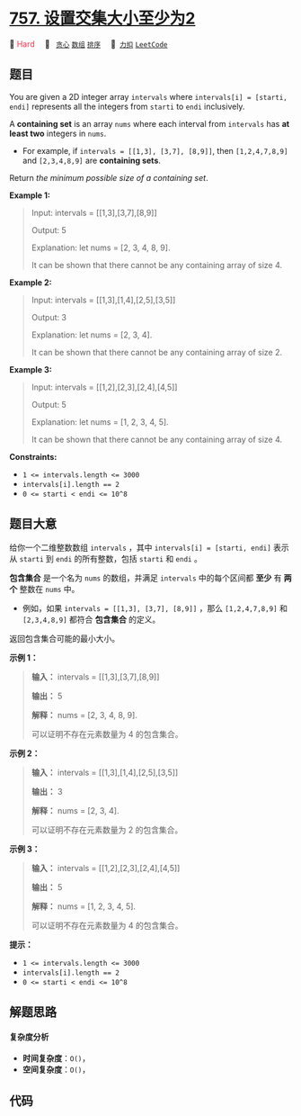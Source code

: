 # [757. 设置交集大小至少为2](https://2xiao.github.io/leetcode-js/problem/0757.html)

🔴 <font color=#ff334b>Hard</font>&emsp; 🔖&ensp; [`贪心`](/tag/greedy.md) [`数组`](/tag/array.md) [`排序`](/tag/sorting.md)&emsp; 🔗&ensp;[`力扣`](https://leetcode.cn/problems/set-intersection-size-at-least-two) [`LeetCode`](https://leetcode.com/problems/set-intersection-size-at-least-two)

## 题目

You are given a 2D integer array `intervals` where `intervals[i] = [starti,
endi]` represents all the integers from `starti` to `endi` inclusively.

A **containing set** is an array `nums` where each interval from `intervals`
has **at least two** integers in `nums`.

  * For example, if `intervals = [[1,3], [3,7], [8,9]]`, then `[1,2,4,7,8,9]` and `[2,3,4,8,9]` are **containing sets**.

Return _the minimum possible size of a containing set_.



**Example 1:**

> Input: intervals = [[1,3],[3,7],[8,9]]
> 
> Output: 5
> 
> Explanation: let nums = [2, 3, 4, 8, 9].
> 
> It can be shown that there cannot be any containing array of size 4.

**Example 2:**

> Input: intervals = [[1,3],[1,4],[2,5],[3,5]]
> 
> Output: 3
> 
> Explanation: let nums = [2, 3, 4].
> 
> It can be shown that there cannot be any containing array of size 2.

**Example 3:**

> Input: intervals = [[1,2],[2,3],[2,4],[4,5]]
> 
> Output: 5
> 
> Explanation: let nums = [1, 2, 3, 4, 5].
> 
> It can be shown that there cannot be any containing array of size 4.

**Constraints:**

  * `1 <= intervals.length <= 3000`
  * `intervals[i].length == 2`
  * `0 <= starti < endi <= 10^8`


## 题目大意

给你一个二维整数数组 `intervals` ，其中 `intervals[i] = [starti, endi]` 表示从 `starti` 到
`endi` 的所有整数，包括 `starti` 和 `endi` 。

**包含集合** 是一个名为 `nums` 的数组，并满足 `intervals` 中的每个区间都 **至少** 有 **两个** 整数在 `nums`
中。

  * 例如，如果 `intervals = [[1,3], [3,7], [8,9]]` ，那么 `[1,2,4,7,8,9]` 和 `[2,3,4,8,9]` 都符合 **包含集合** 的定义。

返回包含集合可能的最小大小。



**示例 1：**

> 
> 
> 
> 
> 
> **输入：** intervals = [[1,3],[3,7],[8,9]]
> 
> **输出：** 5
> 
> **解释：** nums = [2, 3, 4, 8, 9].
> 
> 可以证明不存在元素数量为 4 的包含集合。
> 
> 

**示例 2：**

> 
> 
> 
> 
> 
> **输入：** intervals = [[1,3],[1,4],[2,5],[3,5]]
> 
> **输出：** 3
> 
> **解释：** nums = [2, 3, 4].
> 
> 可以证明不存在元素数量为 2 的包含集合。 
> 
> 

**示例 3：**

> 
> 
> 
> 
> 
> **输入：** intervals = [[1,2],[2,3],[2,4],[4,5]]
> 
> **输出：** 5
> 
> **解释：** nums = [1, 2, 3, 4, 5].
> 
> 可以证明不存在元素数量为 4 的包含集合。 
> 
> 



**提示：**

  * `1 <= intervals.length <= 3000`
  * `intervals[i].length == 2`
  * `0 <= starti < endi <= 10^8`


## 解题思路

#### 复杂度分析

- **时间复杂度**：`O()`，
- **空间复杂度**：`O()`，

## 代码

```javascript

```
